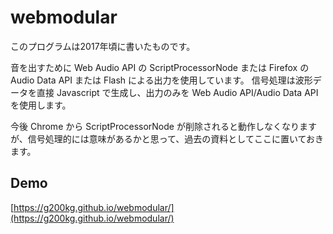 # webmodular

このプログラムは2017年頃に書いたものです。

音を出すために Web Audio API の ScriptProcessorNode または Firefox の Audio Data API または Flash による出力を使用しています。 信号処理は波形データを直接 Javascript で生成し、出力のみを Web Audio API/Audio Data API を使用します。

今後 Chrome から ScriptProcessorNode が削除されると動作しなくなりますが、信号処理的には意味があるかと思って、過去の資料としてここに置いておきます。

## Demo

[https://g200kg.github.io/webmodular/](https://g200kg.github.io/webmodular/)
